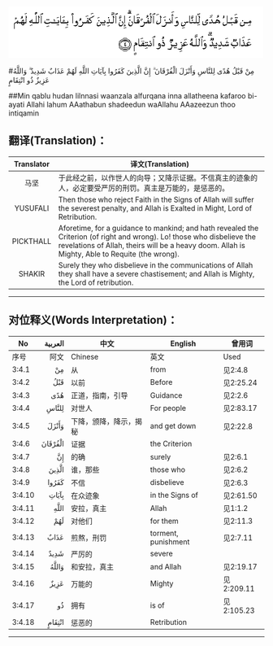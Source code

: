 ![003:004](images/003_004.gif)

#مِنْ قَبْلُ هُدًى لِلنَّاسِ وَأَنْزَلَ الْفُرْقَانَ ۗ إِنَّ الَّذِينَ كَفَرُوا بِآيَاتِ اللَّهِ لَهُمْ عَذَابٌ شَدِيدٌ ۗ وَاللَّهُ عَزِيزٌ ذُو انْتِقَامٍ 

##Min qablu hudan lilnnasi waanzala alfurqana inna allatheena kafaroo bi-ayati Allahi lahum AAathabun shadeedun waAllahu AAazeezun thoo intiqamin 

## 翻译(Translation)：

| Translator | 译文(Translation)                                            |
| :--------: | ------------------------------------------------------------ |
|    马坚    | 于此经之前，以作世人的向导；又降示证据。不信真主的迹象的人，必定要受严厉的刑罚。真主是万能的，是惩恶的。 |
|  YUSUFALI  | Then those who reject Faith in the Signs of Allah will suffer the severest penalty, and Allah is Exalted in Might, Lord of Retribution. |
| PICKTHALL  | Aforetime, for a guidance to mankind; and hath revealed the Criterion (of right and wrong). Lo! those who disbelieve the revelations of Allah, theirs will be a heavy doom. Allah is Mighty, Able to Requite (the wrong). |
|   SHAKIR   | Surely they who disbelieve in the communications of Allah they shall have a severe chastisement; and Allah is Mighty, the Lord of retribution. |

---

## 对位释义(Words Interpretation)：

| No   | العربية | 中文    | English | 曾用词 |
| ---- | ------: | ------- | ------- | ------ |
| 序号 |    阿文 | Chinese | 英文    | Used   |
| 3:4.1  | مِنْ      | 从                     | from                | 见2:4.8    |
| 3:4.2  | قَبْلُ     | 以前                   | Before              | 见2:25.24  |
| 3:4.3  | هُدًى     | 正道，指南，引导       | Guidance            | 见2:2.6    |
| 3:4.4  | لِلنَّاسِ   | 对世人                 | For people          | 见2:83.17  |
| 3:4.5  | وَأَنْزَلَ   | 下降，颁降，降示，揭秘 | and get down        | 见2:22.8   |
| 3:4.6  | الْفُرْقَانَ | 证据                   | the Criterion       |            |
| 3:4.7  | إِنَّ      | 的确                   | surely              | 见2:6.1    |
| 3:4.8  | الَّذِينَ   | 谁，那些               | those who           | 见2:6.2    |
| 3:4.9  | كَفَرُوا   | 不信                   | disbelieve          | 见2:6.3    |
| 3:4.10 | بِآيَاتِ   | 在众迹象               | in the Signs of    | 见2:61.50  |
| 3:4.11 | اللَّهِ    | 安拉，真主             | Allah               | 见1:1.2    |
| 3:4.12 | لَهُمْ     | 对他们                 | for them            | 见2:11.3   |
| 3:4.13 | عَذَابٌ    | 煎熬，刑罚             | torment, punishment | 见2:7.11   |
| 3:4.14 | شَدِيدٌ    | 严厉的                 | severe              |            |
| 3:4.15 | وَاللَّهُ   | 和安拉，真主           | and Allah           | 见2:19.17  |
| 3:4.16 | عَزِيزٌ    | 万能的                 | Mighty              | 见2:209.11 |
| 3:4.17 | ذُو      | 拥有                   | is of               | 见2:105.23 |
| 3:4.18 | انْتِقَامٍ  | 惩恶的                 | Retribution         |            |

---
